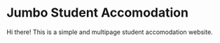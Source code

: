 # Jumbo Student Accomodation

Hi there! This is a simple and multipage student accomodation website.
